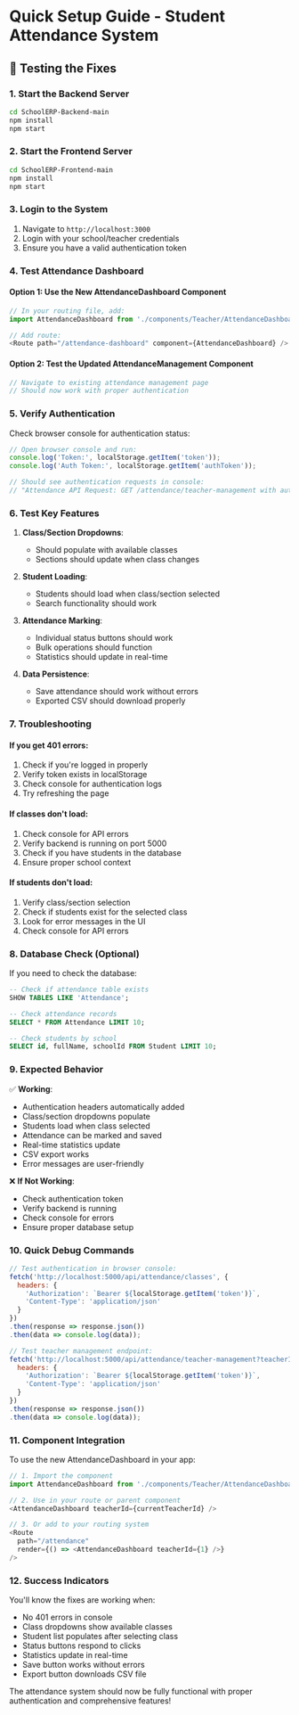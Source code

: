 # Quick Setup Guide - Student Attendance System

## 🚀 Testing the Fixes

### 1. **Start the Backend Server**
```bash
cd SchoolERP-Backend-main
npm install
npm start
```

### 2. **Start the Frontend Server**
```bash
cd SchoolERP-Frontend-main
npm install
npm start
```

### 3. **Login to the System**
1. Navigate to `http://localhost:3000`
2. Login with your school/teacher credentials
3. Ensure you have a valid authentication token

### 4. **Test Attendance Dashboard**

#### Option 1: Use the New AttendanceDashboard Component
```typescript
// In your routing file, add:
import AttendanceDashboard from './components/Teacher/AttendanceDashboard';

// Add route:
<Route path="/attendance-dashboard" component={AttendanceDashboard} />
```

#### Option 2: Test the Updated AttendanceManagement Component
```typescript
// Navigate to existing attendance management page
// Should now work with proper authentication
```

### 5. **Verify Authentication**

Check browser console for authentication status:
```javascript
// Open browser console and run:
console.log('Token:', localStorage.getItem('token'));
console.log('Auth Token:', localStorage.getItem('authToken'));

// Should see authentication requests in console:
// "Attendance API Request: GET /attendance/teacher-management with auth"
```

### 6. **Test Key Features**

1. **Class/Section Dropdowns**:
   - Should populate with available classes
   - Sections should update when class changes

2. **Student Loading**:
   - Students should load when class/section selected
   - Search functionality should work

3. **Attendance Marking**:
   - Individual status buttons should work
   - Bulk operations should function
   - Statistics should update in real-time

4. **Data Persistence**:
   - Save attendance should work without errors
   - Exported CSV should download properly

### 7. **Troubleshooting**

#### If you get 401 errors:
1. Check if you're logged in properly
2. Verify token exists in localStorage
3. Check console for authentication logs
4. Try refreshing the page

#### If classes don't load:
1. Check console for API errors
2. Verify backend is running on port 5000
3. Check if you have students in the database
4. Ensure proper school context

#### If students don't load:
1. Verify class/section selection
2. Check if students exist for the selected class
3. Look for error messages in the UI
4. Check console for API errors

### 8. **Database Check (Optional)**

If you need to check the database:
```sql
-- Check if attendance table exists
SHOW TABLES LIKE 'Attendance';

-- Check attendance records
SELECT * FROM Attendance LIMIT 10;

-- Check students by school
SELECT id, fullName, schoolId FROM Student LIMIT 10;
```

### 9. **Expected Behavior**

✅ **Working**:
- Authentication headers automatically added
- Class/section dropdowns populate
- Students load when class selected
- Attendance can be marked and saved
- Real-time statistics update
- CSV export works
- Error messages are user-friendly

❌ **If Not Working**:
- Check authentication token
- Verify backend is running
- Check console for errors
- Ensure proper database setup

### 10. **Quick Debug Commands**

```javascript
// Test authentication in browser console:
fetch('http://localhost:5000/api/attendance/classes', {
  headers: {
    'Authorization': `Bearer ${localStorage.getItem('token')}`,
    'Content-Type': 'application/json'
  }
})
.then(response => response.json())
.then(data => console.log(data));

// Test teacher management endpoint:
fetch('http://localhost:5000/api/attendance/teacher-management?teacherId=1', {
  headers: {
    'Authorization': `Bearer ${localStorage.getItem('token')}`,
    'Content-Type': 'application/json'
  }
})
.then(response => response.json())
.then(data => console.log(data));
```

### 11. **Component Integration**

To use the new AttendanceDashboard in your app:

```typescript
// 1. Import the component
import AttendanceDashboard from './components/Teacher/AttendanceDashboard';

// 2. Use in your route or parent component
<AttendanceDashboard teacherId={currentTeacherId} />

// 3. Or add to your routing system
<Route 
  path="/attendance" 
  render={() => <AttendanceDashboard teacherId={1} />} 
/>
```

### 12. **Success Indicators**

You'll know the fixes are working when:
- No 401 errors in console
- Class dropdowns show available classes
- Student list populates after selecting class
- Status buttons respond to clicks
- Statistics update in real-time
- Save button works without errors
- Export button downloads CSV file

The attendance system should now be fully functional with proper authentication and comprehensive features! 